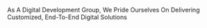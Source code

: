 As A Digital Development Group, We Pride Ourselves On Delivering Customized, End-To-End Digital Solutions

<!---
tnx-group/tnx-group is a ✨ special ✨ repository because its `README.md` (this file) appears on your GitHub profile.
You can click the Preview link to take a look at your changes.
--->
